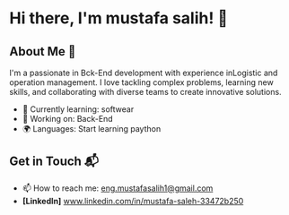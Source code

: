 # Hi there, I'm mustafa salih! 👋
## About Me 🚀

I'm a passionate in Bck-End development with experience inLogistic and operation management. I love tackling complex problems, learning new skills, and collaborating with diverse teams to create innovative solutions.

- 🌱 Currently learning: softwear 
- 🔭 Working on: Back-End
- 🌍 Languages: Start learning paython
  
## Get in Touch 📬

- 📫 How to reach me: eng.mustafasalih1@gmail.com
- **[LinkedIn]** www.linkedin.com/in/mustafa-saleh-33472b250
